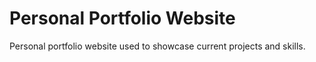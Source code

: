 # Personal Portfolio Website

Personal portfolio website used to showcase current projects and skills.
